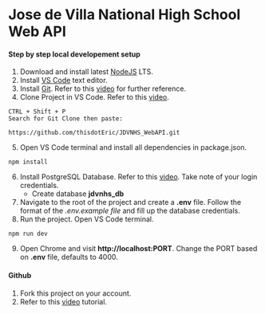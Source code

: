 # Jose de Villa National High School Web API

#### Step by step local developement setup

1. Download and install latest [NodeJS](https://nodejs.org/en/download/) LTS.
2. Install [VS Code](https://code.visualstudio.com/download) text editor.
3. Install [Git](https://git-scm.com/downloads). Refer to this [video](https://m.youtube.com/watch?v=QqP7YZlZEOo) for further reference.
4. Clone Project in VS Code. Refer to this [video](https://m.youtube.com/watch?v=pVQCJ6sY8AQ).
```
CTRL + Shift + P
Search for Git Clone then paste:

https://github.com/thisdotEric/JDVNHS_WebAPI.git
```
5. Open VS Code terminal and install all dependencies in package.json.
```
npm install
```
6.  Install PostgreSQL Database. Refer to this [video](https://m.youtube.com/watch?v=BLH3s5eTL4Y&t=438s). Take note of your login credentials.
	* Create database **jdvnhs_db** 
7. Navigate to the root of the project and create a **.env** file. Follow the format of the _.env.example file_ and fill up the database credentials.
8. Run the project. Open VS Code terminal.
```
npm run dev
``` 
9. Open Chrome and visit **http://localhost:PORT**. Change the PORT based on **.env** file, defaults to 4000. 

#### Github

1. Fork this project on your account. 
2. Refer to this [video](https://m.youtube.com/watch?v=_NrSWLQsDL4&t=15s) tutorial.
